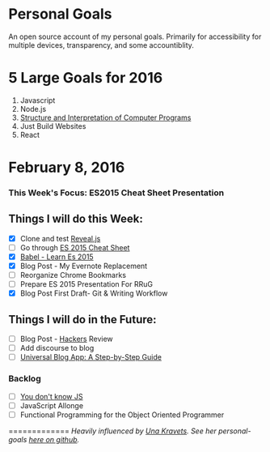 # Personal Goals

An open source account of my personal goals. Primarily for accessibility for multiple devices, transparency, and some accountiblity.

# 5 Large Goals for 2016

1. Javascript
2. Node.js
3. [Structure and Interpretation of Computer Programs](https://mitpress.mit.edu/sicp/)
4. Just Build Websites
5. React

# February 8, 2016 

### This Week's Focus: ES2015 Cheat Sheet Presentation


## Things I will do this Week:

- [x] Clone and test [Reveal.js](https://github.com/hakimel/reveal.js/)
- [ ] Go through [ES 2015 Cheat Sheet](https://github.com/DrkSephy/es6-cheatsheet)
- [x] [Babel - Learn Es 2015](https://babeljs.io/docs/learn-es2015/)
- [x] Blog Post - My Evernote Replacement
- [ ] Reorganize Chrome Bookmarks
- [ ] Prepare ES 2015 Presentation For RRuG
- [x] Blog Post First Draft- Git & Writing Workflow

## Things I will do in the Future: 

- [ ] Blog Post - [Hackers](http://www.amazon.com/Hackers-Computer-Revolution-Anniversary-Edition/dp/1449388396) Review
- [ ] Add discourse to blog
- [ ] [Universal Blog App: A Step-by-Step Guide](http://www.sitepoint.com/building-a-react-universal-blog-app-a-step-by-step-guide/?utm_source=javascriptweekly&utm_medium=email)

### Backlog

- [ ] [You don't know JS](https://github.com/getify/You-Dont-Know-JS)
- [ ] JavaScript Allonge 
- [ ] Functional Programming for the Object Oriented Programmer

=============
*Heavily influenced by [Una Kravets](http://unakravets.com/). See her personal-goals [here on github](https://github.com/una/personal-goals).*
